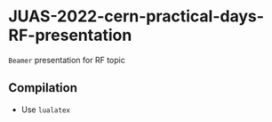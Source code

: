 # JUAS-2022-cern-practical-days-RF-presentation
`Beamer` presentation for RF topic

## Compilation
* Use `lualatex`
